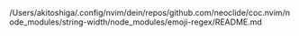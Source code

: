 /Users/akitoshiga/.config/nvim/dein/repos/github.com/neoclide/coc.nvim/node_modules/string-width/node_modules/emoji-regex/README.md